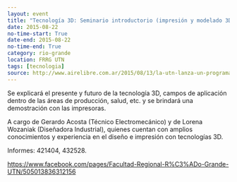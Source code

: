```yaml
---
layout: event 
title: "Tecnología 3D: Seminario introductorio (impresión y modelado 3D)"
date: 2015-08-22
no-time-start: True
date-end: 2015-08-22
no-time-end: True
category: rio-grande
location: FRRG UTN
tags: [tecnologia]
source: http://www.airelibre.com.ar/2015/08/13/la-utn-lanza-un-programa-de-formacion-y-entrenamiento-en-tecnologia-3d/
---
```


Se explicará el presente y futuro de la tecnología 3D, campos de aplicación dentro de las áreas de producción, salud, etc. y se brindará una demostración con las impresoras.

A cargo de Gerardo Acosta (Técnico Electromecánico) y de Lorena Wozaniak (Diseñadora Industrial), quienes cuentan con amplios conocimientos y experiencia en el diseño e impresión con tecnologías 3D.

Informes: 421404, 432528.

<https://www.facebook.com/pages/Facultad-Regional-R%C3%ADo-Grande-UTN/505013836312156>